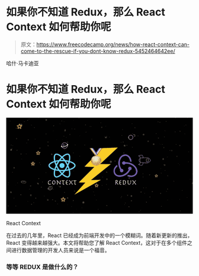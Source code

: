 # 如果你不知道 Redux，那么 React Context 如何帮助你呢

> 原文：<https://www.freecodecamp.org/news/how-react-context-can-come-to-the-rescue-if-you-dont-know-redux-5452464642ee/>

哈什·马卡迪亚

# 如果你不知道 Redux，那么 React Context 如何帮助你呢

![kzES83yepff-2eIDRyaBWSaLE6clMuS53xUG](img/324e18876ad50ca8f95743b864f00e8c.png)

React Context

在过去的几年里，React 已经成为前端开发中的一个模糊词。随着新更新的推出，React 变得越来越强大。本文将帮助您了解 React Context，这对于在多个组件之间进行数据管理的开发人员来说是一个福音。

### 等等 REDUX 是做什么的？